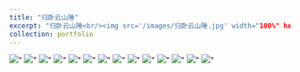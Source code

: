 ```yaml
---
title: "归卧云山陲"
excerpt: "归卧云山陲<br/><img src='/images/归卧云山陲.jpg' width="100%" height="600px">"
collection: portfolio
---
```


<img src='/images/归卧云山陲.jpg'>"
<img src='/images/归卧云山陲2.jpg'>"
<img src='/images/归卧云山陲3.jpg'>"
<img src='/images/归卧云山陲4.jpg'>"
<img src='/images/归卧云山陲5.jpg'>"
<img src='/images/归卧云山陲6.jpg'>"
<img src='/images/归卧云山陲7.jpg'>"
<img src='/images/归卧云山陲8.jpg'>"
<img src='/images/归卧云山陲9.jpg'>"
<img src='/images/归卧云山陲10.jpg'>"
<img src='/images/归卧云山陲11.jpg'>"
<img src='/images/归卧云山陲12.jpg'>"
<img src='/images/归卧云山陲13.jpg'>"
<img src='/images/归卧云山陲14.jpg'>"


